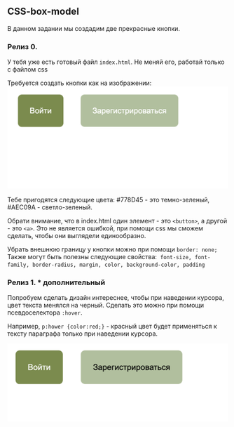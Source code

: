 ## CSS-box-model 

В данном задании мы создадим две прекрасные кнопки.  


### Релиз 0.

У тебя уже есть готовый файл `index.html`. Не меняй его, работай только с файлом css 

Требуется создать кнопки как на изображении:
<img src="example2.png">

Тебе пригодятся следующие цвета: #778D45 - это темно-зеленый, #AEC09A - светло-зеленый.  

Обрати внимание, что в index.html один элемент - это `<button>`, а другой - это `<а>`. Это не является ошибкой, при помощи css мы сможем сделать, чтобы они выглядели единообразно.

Убрать внешнюю границу у кнопки можно при помощи `border: none;`
Также могут быть полезны следующие свойства:  `font-size, font-family, border-radius, margin, color, background-color, padding`


### Релиз 1. * дополнительный

Попробуем сделать дизайн интереснее, чтобы при наведении курсора, цвет текста менялся на черный. 
Сделать это можно при помощи псевдоселектора `:hover`.  

Например, `p:hower {color:red;}` - красный цвет будет применяться к тексту параграфа только при наведении курсора.

<img src="example1.png">

